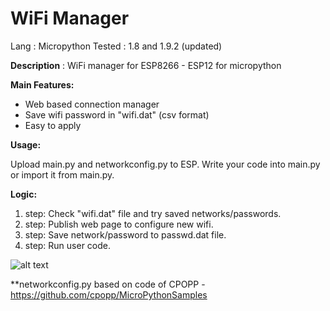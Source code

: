 # WiFi Manager

Lang   : Micropython 
Tested : 1.8 and 1.9.2 (updated)

<b>Description</b> : WiFi manager for ESP8266 - ESP12 for micropython 

<b>Main Features:</b>

- Web based connection manager 
- Save wifi password in "wifi.dat" (csv format) 
- Easy to apply 

<b>Usage:</b>

Upload main.py and networkconfig.py to ESP. 
Write your code into main.py or import it from main.py. 

<b>Logic:</b>
1. step: Check "wifi.dat" file and try saved networks/passwords.
2. step: Publish web page to configure new wifi. 
3. step: Save network/password to passwd.dat file. 
4. step: Run user code.

![alt text](https://github.com/tayfunulu/WiFiManager/blob/master/WiFi_Manager.png)

**networkconfig.py based on code of CPOPP - https://github.com/cpopp/MicroPythonSamples

